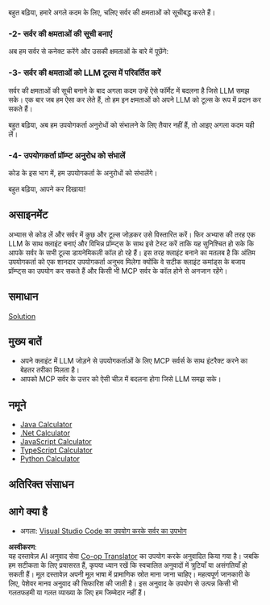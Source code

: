 <!--
CO_OP_TRANSLATOR_METADATA:
{
  "original_hash": "9d80e2a99a9aea8d8226253e6baf4c8c",
  "translation_date": "2025-06-06T18:10:05+00:00",
  "source_file": "03-GettingStarted/03-llm-client/README.md",
  "language_code": "hi"
}
-->
बहुत बढ़िया, हमारे अगले कदम के लिए, चलिए सर्वर की क्षमताओं को सूचीबद्ध करते हैं।

### -2- सर्वर की क्षमताओं की सूची बनाएं

अब हम सर्वर से कनेक्ट करेंगे और उसकी क्षमताओं के बारे में पूछेंगे:

### -3- सर्वर की क्षमताओं को LLM टूल्स में परिवर्तित करें

सर्वर की क्षमताओं की सूची बनाने के बाद अगला कदम उन्हें ऐसे फॉर्मेट में बदलना है जिसे LLM समझ सके। एक बार जब हम ऐसा कर लेते हैं, तो हम इन क्षमताओं को अपने LLM को टूल्स के रूप में प्रदान कर सकते हैं।

बहुत बढ़िया, अब हम उपयोगकर्ता अनुरोधों को संभालने के लिए तैयार नहीं हैं, तो आइए अगला कदम यही लें।

### -4- उपयोगकर्ता प्रॉम्प्ट अनुरोध को संभालें

कोड के इस भाग में, हम उपयोगकर्ता के अनुरोधों को संभालेंगे।

बहुत बढ़िया, आपने कर दिखाया!

## असाइनमेंट

अभ्यास से कोड लें और सर्वर में कुछ और टूल्स जोड़कर उसे विस्तारित करें। फिर अभ्यास की तरह एक LLM के साथ क्लाइंट बनाएं और विभिन्न प्रॉम्प्ट्स के साथ इसे टेस्ट करें ताकि यह सुनिश्चित हो सके कि आपके सर्वर के सभी टूल्स डायनेमिकली कॉल हो रहे हैं। इस तरह क्लाइंट बनाने का मतलब है कि अंतिम उपयोगकर्ता को एक शानदार उपयोगकर्ता अनुभव मिलेगा क्योंकि वे सटीक क्लाइंट कमांड्स के बजाय प्रॉम्प्ट्स का उपयोग कर सकते हैं और किसी भी MCP सर्वर के कॉल होने से अनजान रहेंगे।

## समाधान

[Solution](/03-GettingStarted/03-llm-client/solution/README.md)

## मुख्य बातें

- अपने क्लाइंट में LLM जोड़ने से उपयोगकर्ताओं के लिए MCP सर्वर्स के साथ इंटरैक्ट करने का बेहतर तरीका मिलता है।
- आपको MCP सर्वर के उत्तर को ऐसी चीज़ में बदलना होगा जिसे LLM समझ सके।

## नमूने

- [Java Calculator](../samples/java/calculator/README.md)
- [.Net Calculator](../../../../03-GettingStarted/samples/csharp)
- [JavaScript Calculator](../samples/javascript/README.md)
- [TypeScript Calculator](../samples/typescript/README.md)
- [Python Calculator](../../../../03-GettingStarted/samples/python)

## अतिरिक्त संसाधन

## आगे क्या है

- अगला: [Visual Studio Code का उपयोग करके सर्वर का उपभोग](/03-GettingStarted/04-vscode/README.md)

**अस्वीकरण**:  
यह दस्तावेज़ AI अनुवाद सेवा [Co-op Translator](https://github.com/Azure/co-op-translator) का उपयोग करके अनुवादित किया गया है। जबकि हम सटीकता के लिए प्रयासरत हैं, कृपया ध्यान रखें कि स्वचालित अनुवादों में त्रुटियाँ या असंगतियाँ हो सकती हैं। मूल दस्तावेज़ अपनी मूल भाषा में प्रामाणिक स्रोत माना जाना चाहिए। महत्वपूर्ण जानकारी के लिए, पेशेवर मानव अनुवाद की सिफारिश की जाती है। इस अनुवाद के उपयोग से उत्पन्न किसी भी गलतफहमी या गलत व्याख्या के लिए हम जिम्मेदार नहीं हैं।